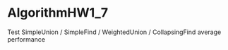 # AlgorithmHW1_7
Test SimpleUnion / SimpleFind / WeightedUnion / CollapsingFind average performance
